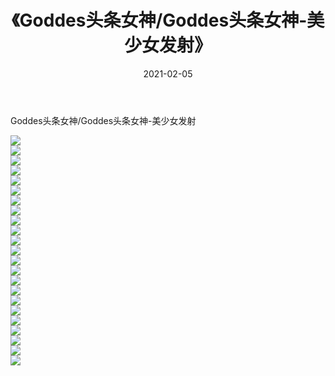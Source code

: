 ﻿---
layout: post
title:  《Goddes头条女神/Goddes头条女神-美少女发射》
date:   2021-02-05
img: http://img.660000.xyz/Sharelink/网络美图/2021/Goddes头条女神/Goddes头条女神-美少女发射/000.jpg
categories: [美女, 清纯, 唯美]
---

Goddes头条女神/Goddes头条女神-美少女发射

 ![](http://img.660000.xyz/Sharelink/网络美图/2021/Goddes头条女神/Goddes头条女神-美少女发射/001.jpg) <br>![](http://img.660000.xyz/Sharelink/网络美图/2021/Goddes头条女神/Goddes头条女神-美少女发射/002.jpg) <br>![](http://img.660000.xyz/Sharelink/网络美图/2021/Goddes头条女神/Goddes头条女神-美少女发射/003.jpg) <br>![](http://img.660000.xyz/Sharelink/网络美图/2021/Goddes头条女神/Goddes头条女神-美少女发射/004.jpg) <br>![](http://img.660000.xyz/Sharelink/网络美图/2021/Goddes头条女神/Goddes头条女神-美少女发射/005.jpg) <br>![](http://img.660000.xyz/Sharelink/网络美图/2021/Goddes头条女神/Goddes头条女神-美少女发射/006.jpg) <br>![](http://img.660000.xyz/Sharelink/网络美图/2021/Goddes头条女神/Goddes头条女神-美少女发射/007.jpg) <br>![](http://img.660000.xyz/Sharelink/网络美图/2021/Goddes头条女神/Goddes头条女神-美少女发射/008.jpg) <br>![](http://img.660000.xyz/Sharelink/网络美图/2021/Goddes头条女神/Goddes头条女神-美少女发射/009.jpg) <br>![](http://img.660000.xyz/Sharelink/网络美图/2021/Goddes头条女神/Goddes头条女神-美少女发射/010.jpg) <br>![](http://img.660000.xyz/Sharelink/网络美图/2021/Goddes头条女神/Goddes头条女神-美少女发射/011.jpg) <br>![](http://img.660000.xyz/Sharelink/网络美图/2021/Goddes头条女神/Goddes头条女神-美少女发射/012.jpg) <br>![](http://img.660000.xyz/Sharelink/网络美图/2021/Goddes头条女神/Goddes头条女神-美少女发射/013.jpg) <br>![](http://img.660000.xyz/Sharelink/网络美图/2021/Goddes头条女神/Goddes头条女神-美少女发射/014.jpg) <br>![](http://img.660000.xyz/Sharelink/网络美图/2021/Goddes头条女神/Goddes头条女神-美少女发射/015.jpg) <br>![](http://img.660000.xyz/Sharelink/网络美图/2021/Goddes头条女神/Goddes头条女神-美少女发射/016.jpg) <br>![](http://img.660000.xyz/Sharelink/网络美图/2021/Goddes头条女神/Goddes头条女神-美少女发射/017.jpg) <br>![](http://img.660000.xyz/Sharelink/网络美图/2021/Goddes头条女神/Goddes头条女神-美少女发射/018.jpg) <br>![](http://img.660000.xyz/Sharelink/网络美图/2021/Goddes头条女神/Goddes头条女神-美少女发射/019.jpg) <br>![](http://img.660000.xyz/Sharelink/网络美图/2021/Goddes头条女神/Goddes头条女神-美少女发射/020.jpg) <br>![](http://img.660000.xyz/Sharelink/网络美图/2021/Goddes头条女神/Goddes头条女神-美少女发射/021.jpg) <br>![](http://img.660000.xyz/Sharelink/网络美图/2021/Goddes头条女神/Goddes头条女神-美少女发射/022.jpg) <br>![](http://img.660000.xyz/Sharelink/网络美图/2021/Goddes头条女神/Goddes头条女神-美少女发射/023.jpg) <br>